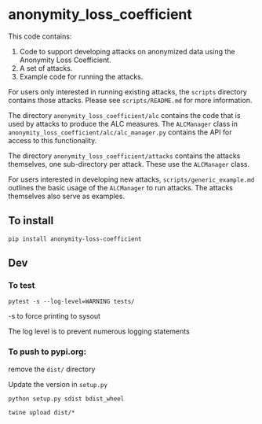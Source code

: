 # anonymity_loss_coefficient

This code contains:

1. Code to support developing attacks on anonymized data using the Anonymity Loss Coefficient.
2. A set of attacks.
3. Example code for running the attacks.

For users only interested in running existing attacks, the `scripts` directory contains those attacks. Please see `scripts/README.md` for more information.

The directory `anonymity_loss_coefficient/alc` contains the code that is used by attacks to produce the ALC measures. The `ALCManager` class in `anonymity_loss_coefficient/alc/alc_manager.py` contains the API for access to this functionality.

The directory `anonymity_loss_coefficient/attacks` contains the attacks themselves, one sub-directory per attack. These use the `ALCManager` class.

For users interested in developing new attacks, `scripts/generic_example.md` outlines the basic usage of the `ALCManager` to run attacks. The attacks themselves also serve as examples.

## To install

`pip install anonymity-loss-coefficient`

## Dev

### To test

`pytest -s --log-level=WARNING tests/`

-s to force printing to sysout

The log level is to prevent numerous logging statements

### To push to pypi.org:

remove the `dist/` directory

Update the version in `setup.py`

`python setup.py sdist bdist_wheel`

`twine upload dist/*`